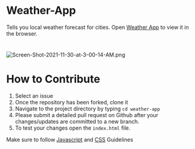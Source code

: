 # Weather-App
Tells you local weather forecast for cities. Open [Weather App](https://suhyrhasan.github.io/Weather-App/) to view it in the browser.

#
![Screen-Shot-2021-11-30-at-3-00-14-AM.png](https://i.postimg.cc/X7rpSbSd/Screen-Shot-2021-11-30-at-3-00-14-AM.png)

#
# How to Contribute

1. Select an issue
2. Once the repository has been forked, clone it
3. Navigate to the project directory by typing `cd weather-app`
4. Please submit a detailed pull request on Github after your changes/updates are committed to a new branch.
5. To test your changes open the `index.html` file.

Make sure to follow [Javascript](https://github.com/pillarstudio/standards/blob/master/javascript-guidelines.md) and [CSS](https://github.com/pillarstudio/standards/blob/master/css-guidelines.md) Guidelines
